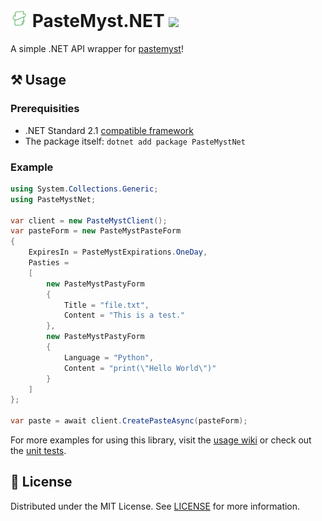 <h1>
    <img src="docs/icon.png" style="height: 1em"/>
    <span>PasteMyst.NET</span>
    <a href="https://nuget.org/packages/PasteMystNet">
      <img src="https://img.shields.io/nuget/v/PasteMystNet?label=NuGet&logo=nuget&style=flat-square"/>
    </a>
</h1>

A simple .NET API wrapper for [pastemyst](https://paste.myst.rs)!

## ⚒️ Usage

### Prerequisities

- .NET Standard 2.1 [compatible framework](https://learn.microsoft.com/dotnet/standard/net-standard?tabs=net-standard-2-1#select-net-standard-version)
- The package itself: `dotnet add package PasteMystNet`

### Example

```cs
using System.Collections.Generic;
using PasteMystNet;

var client = new PasteMystClient();
var pasteForm = new PasteMystPasteForm
{
    ExpiresIn = PasteMystExpirations.OneDay,
    Pasties =
    [
        new PasteMystPastyForm
        {
            Title = "file.txt",
            Content = "This is a test."
        },
        new PasteMystPastyForm
        {
            Language = "Python",
            Content = "print(\"Hello World\")"
        }
    ]
};

var paste = await client.CreatePasteAsync(pasteForm);
```

For more examples for using this library, visit the [usage wiki](https://github.com/dentolos19/PasteMystNet/wiki/Usages) or check out the [unit tests](./PasteMystNet.Tests).

## 📜 License

Distributed under the MIT License. See [LICENSE](LICENSE) for more information.